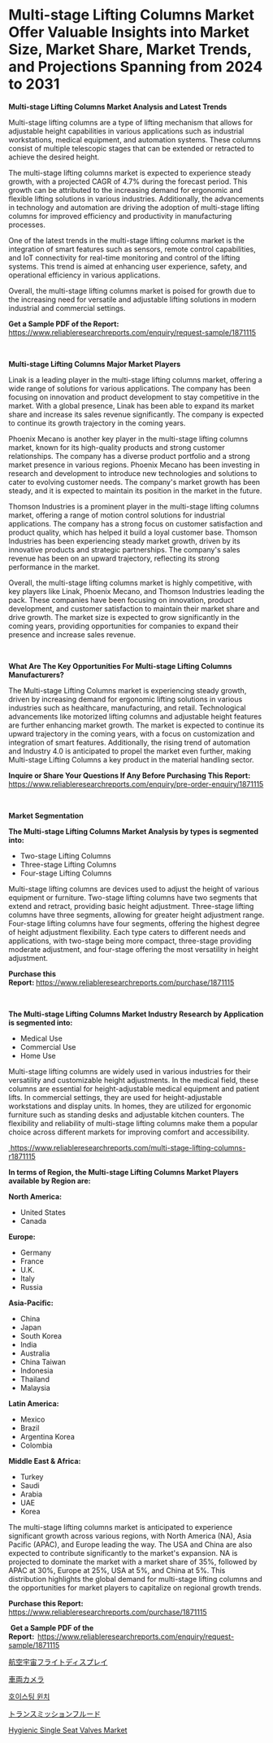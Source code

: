 <p><h1>Multi-stage Lifting Columns Market Offer Valuable Insights into Market Size, Market Share, Market Trends, and Projections Spanning from 2024 to 2031</h1></p><p><strong>Multi-stage Lifting Columns Market Analysis and Latest Trends</strong></p>
<p><p>Multi-stage lifting columns are a type of lifting mechanism that allows for adjustable height capabilities in various applications such as industrial workstations, medical equipment, and automation systems. These columns consist of multiple telescopic stages that can be extended or retracted to achieve the desired height.</p><p>The multi-stage lifting columns market is expected to experience steady growth, with a projected CAGR of 4.7% during the forecast period. This growth can be attributed to the increasing demand for ergonomic and flexible lifting solutions in various industries. Additionally, the advancements in technology and automation are driving the adoption of multi-stage lifting columns for improved efficiency and productivity in manufacturing processes.</p><p>One of the latest trends in the multi-stage lifting columns market is the integration of smart features such as sensors, remote control capabilities, and IoT connectivity for real-time monitoring and control of the lifting systems. This trend is aimed at enhancing user experience, safety, and operational efficiency in various applications.</p><p>Overall, the multi-stage lifting columns market is poised for growth due to the increasing need for versatile and adjustable lifting solutions in modern industrial and commercial settings.</p></p>
<p><strong>Get a Sample PDF of the Report:&nbsp;</strong> <a href="https://www.reliableresearchreports.com/enquiry/request-sample/1871115">https://www.reliableresearchreports.com/enquiry/request-sample/1871115</a></p>
<p>&nbsp;</p>
<p><strong>Multi-stage Lifting Columns Major Market Players</strong></p>
<p><p>Linak is a leading player in the multi-stage lifting columns market, offering a wide range of solutions for various applications. The company has been focusing on innovation and product development to stay competitive in the market. With a global presence, Linak has been able to expand its market share and increase its sales revenue significantly. The company is expected to continue its growth trajectory in the coming years.</p><p>Phoenix Mecano is another key player in the multi-stage lifting columns market, known for its high-quality products and strong customer relationships. The company has a diverse product portfolio and a strong market presence in various regions. Phoenix Mecano has been investing in research and development to introduce new technologies and solutions to cater to evolving customer needs. The company's market growth has been steady, and it is expected to maintain its position in the market in the future.</p><p>Thomson Industries is a prominent player in the multi-stage lifting columns market, offering a range of motion control solutions for industrial applications. The company has a strong focus on customer satisfaction and product quality, which has helped it build a loyal customer base. Thomson Industries has been experiencing steady market growth, driven by its innovative products and strategic partnerships. The company's sales revenue has been on an upward trajectory, reflecting its strong performance in the market.</p><p>Overall, the multi-stage lifting columns market is highly competitive, with key players like Linak, Phoenix Mecano, and Thomson Industries leading the pack. These companies have been focusing on innovation, product development, and customer satisfaction to maintain their market share and drive growth. The market size is expected to grow significantly in the coming years, providing opportunities for companies to expand their presence and increase sales revenue.</p></p>
<p>&nbsp;</p>
<p><strong>What Are The Key Opportunities For Multi-stage Lifting Columns Manufacturers?</strong></p>
<p><p>The Multi-stage Lifting Columns market is experiencing steady growth, driven by increasing demand for ergonomic lifting solutions in various industries such as healthcare, manufacturing, and retail. Technological advancements like motorized lifting columns and adjustable height features are further enhancing market growth. The market is expected to continue its upward trajectory in the coming years, with a focus on customization and integration of smart features. Additionally, the rising trend of automation and Industry 4.0 is anticipated to propel the market even further, making Multi-stage Lifting Columns a key product in the material handling sector.</p></p>
<p><strong>Inquire or Share Your Questions If Any Before Purchasing This Report:</strong> <a href="https://www.reliableresearchreports.com/enquiry/pre-order-enquiry/1871115">https://www.reliableresearchreports.com/enquiry/pre-order-enquiry/1871115</a></p>
<p>&nbsp;</p>
<p><strong>Market Segmentation</strong></p>
<p><strong>The Multi-stage Lifting Columns Market Analysis by types is segmented into:</strong></p>
<p><ul><li>Two-stage Lifting Columns</li><li>Three-stage Lifting Columns</li><li>Four-stage Lifting Columns</li></ul></p>
<p><p>Multi-stage lifting columns are devices used to adjust the height of various equipment or furniture. Two-stage lifting columns have two segments that extend and retract, providing basic height adjustment. Three-stage lifting columns have three segments, allowing for greater height adjustment range. Four-stage lifting columns have four segments, offering the highest degree of height adjustment flexibility. Each type caters to different needs and applications, with two-stage being more compact, three-stage providing moderate adjustment, and four-stage offering the most versatility in height adjustment.</p></p>
<p><strong>Purchase this Report:&nbsp;</strong><a href="https://www.reliableresearchreports.com/purchase/1871115">https://www.reliableresearchreports.com/purchase/1871115</a></p>
<p>&nbsp;</p>
<p><strong>The Multi-stage Lifting Columns Market Industry Research by Application is segmented into:</strong></p>
<p><ul><li>Medical Use</li><li>Commercial Use</li><li>Home Use</li></ul></p>
<p><p>Multi-stage lifting columns are widely used in various industries for their versatility and customizable height adjustments. In the medical field, these columns are essential for height-adjustable medical equipment and patient lifts. In commercial settings, they are used for height-adjustable workstations and display units. In homes, they are utilized for ergonomic furniture such as standing desks and adjustable kitchen counters. The flexibility and reliability of multi-stage lifting columns make them a popular choice across different markets for improving comfort and accessibility.</p></p>
<p><a href="https://www.reliableresearchreports.com/multi-stage-lifting-columns-r1871115">&nbsp;https://www.reliableresearchreports.com/multi-stage-lifting-columns-r1871115</a></p>
<p><strong>In terms of Region, the Multi-stage Lifting Columns Market Players available by Region are:</strong></p>
<p>
    <p> <strong> North America: </strong>
        <ul>
            <li>United States</li>
            <li>Canada</li>
        </ul>
        </p> 
    <p> <strong> Europe: </strong>
        <ul>
            <li>Germany</li>
            <li>France</li>
            <li>U.K.</li>
            <li>Italy</li>
            <li>Russia</li>
        </ul>
        </p> 
    <p> <strong> Asia-Pacific: </strong>
        <ul>
            <li>China</li>
            <li>Japan</li>
            <li>South Korea</li>
            <li>India</li>
            <li>Australia</li>
            <li>China Taiwan</li>
            <li>Indonesia</li>
            <li>Thailand</li>
            <li>Malaysia</li>
        </ul>
        </p> 
    <p> <strong> Latin America: </strong>
        <ul>
            <li>Mexico</li>
            <li>Brazil</li>
            <li>Argentina Korea</li>
            <li>Colombia</li>
        </ul>
        </p> 
    <p> <strong> Middle East & Africa: </strong>
        <ul>
            <li>Turkey</li>
            <li>Saudi</li>
            <li>Arabia</li>
            <li>UAE</li>
            <li>Korea</li>
        </ul>
    </p>
    </p>
<p><p>The multi-stage lifting columns market is anticipated to experience significant growth across various regions, with North America (NA), Asia Pacific (APAC), and Europe leading the way. The USA and China are also expected to contribute significantly to the market's expansion. NA is projected to dominate the market with a market share of 35%, followed by APAC at 30%, Europe at 25%, USA at 5%, and China at 5%. This distribution highlights the global demand for multi-stage lifting columns and the opportunities for market players to capitalize on regional growth trends.</p></p>
<p><strong>Purchase this Report: </strong><a href="https://www.reliableresearchreports.com/purchase/1871115">https://www.reliableresearchreports.com/purchase/1871115</a></p>
<p>&nbsp;<strong>Get a Sample PDF of the Report:&nbsp;&nbsp;</strong><a href="https://www.reliableresearchreports.com/enquiry/request-sample/1871115">https://www.reliableresearchreports.com/enquiry/request-sample/1871115</a></p>
<p><strong></strong></p>
<p><p><a href="https://github.com/RudySimonis2023/Market-Research-Report-List-1/blob/main/977897443504.md">航空宇宙フライトディスプレイ</a></p><p><a href="https://medium.com/@barrymundy88/%E8%BB%8A%E4%B8%A1%E3%82%AB%E3%83%A1%E3%83%A9%E5%B8%82%E5%A0%B4%E3%81%AF-%E5%B8%82%E5%A0%B4%E3%82%B7%E3%82%A7%E3%82%A2-%E5%B8%82%E5%A0%B4%E3%83%88%E3%83%AC%E3%83%B3%E3%83%89-%E5%B8%82%E5%A0%B4%E6%88%90%E9%95%B7%E3%81%AB%E9%96%A2%E3%81%99%E3%82%8B%E6%83%85%E5%A0%B1%E3%82%92%E6%8F%90%E4%BE%9B%E3%81%97%E3%81%BE%E3%81%99-35d6f68e87c2">車両カメラ</a></p><p><a href="https://medium.com/@electat2023/%EB%B3%B5%ED%95%A9-%ED%98%B8%EC%9D%B4%EC%8A%A4%ED%8C%85-%EC%9C%88%EC%B9%98-%EC%8B%9C%EC%9E%A5-%EB%B6%84%EC%84%9D-%EA%B8%80%EB%A1%9C%EB%B2%8C-%EC%82%B0%EC%97%85-%EC%A0%84%EB%A7%9D-%EB%B0%8F-%EC%98%88%EC%B8%A1-2024%EB%85%84%EB%B6%80%ED%84%B0-2031%EB%85%84-c1a1a23101a0">호이스팅 윈치</a></p><p><a href="https://medium.com/@harmonybogan1944/%E3%83%88%E3%83%A9%E3%83%B3%E3%82%B9%E3%83%9F%E3%83%83%E3%82%B7%E3%83%A7%E3%83%B3%E3%83%95%E3%83%AB%E3%83%BC%E3%83%89%E5%B8%82%E5%A0%B4-2031%E5%B9%B4%E3%81%BE%E3%81%A7%E3%81%AE%E6%88%90%E5%8A%9F%E3%81%99%E3%82%8B%E3%83%93%E3%82%B8%E3%83%8D%E3%82%B9%E6%88%A6%E7%95%A5%E3%81%AE%E9%8D%B5-a79c146049ce">トランスミッションフルード</a></p><p><a href="https://github.com/dx0328/Market-Research-Report-List-2/blob/main/hygienic-single-seat-valves-market.md">Hygienic Single Seat Valves Market</a></p></p>